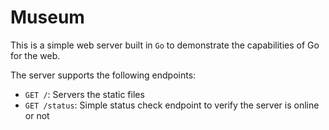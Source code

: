 # Museum

This is a simple web server built in `Go` to demonstrate the capabilities of Go for the web.

The server supports the following endpoints:

- `GET /`: Servers the static files
- `GET /status`: Simple status check endpoint to verify the server is online or not
